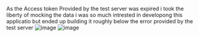 As the Access token Provided by the test server was expired i took the liberty of mocking the data i was so much intrested in developong this applicatio but ended up building it roughly below the error provided by the test server ![image](https://github.com/user-attachments/assets/0cbd1f2f-847b-49cc-a8e5-3e69b69ddb86)
 ![image](https://github.com/user-attachments/assets/e361f7f3-6609-472f-9abb-d9b4cd77bc87)
